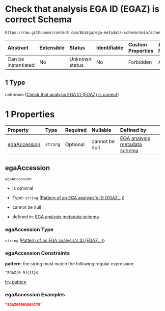 # Check that analysis EGA ID (EGAZ) is correct Schema

```txt
https://raw.githubusercontent.com/EbiEga/ega-metadata-schema/main/schemas/EGA.analysis.json#/properties/objectId/allOf/1
```



| Abstract            | Extensible | Status         | Identifiable | Custom Properties | Additional Properties | Access Restrictions | Defined In                                                                       |
| :------------------ | :--------- | :------------- | :----------- | :---------------- | :-------------------- | :------------------ | :------------------------------------------------------------------------------- |
| Can be instantiated | No         | Unknown status | No           | Forbidden         | Allowed               | none                | [EGA.analysis.json\*](../../../schemas/EGA.analysis.json "open original schema") |

## 1 Type

unknown ([Check that analysis EGA ID (EGAZ) is correct](ega-2-properties-objects-ids-block-allof-check-that-analysis-ega-id-egaz-is-correct.md))

# 1 Properties

| Property                      | Type     | Required | Nullable       | Defined by                                                                                                                                                                                                                                                                                                               |
| :---------------------------- | :------- | :------- | :------------- | :----------------------------------------------------------------------------------------------------------------------------------------------------------------------------------------------------------------------------------------------------------------------------------------------------------------------- |
| [egaAccession](#egaaccession) | `string` | Optional | cannot be null | [EGA analysis metadata schema](ega-2-properties-objects-ids-block-allof-check-that-analysis-ega-id-egaz-is-correct-properties-pattern-of-an-ega-analysiss-id-egaz.md "https://raw.githubusercontent.com/EbiEga/ega-metadata-schema/main/schemas/EGA.analysis.json#/properties/objectId/allOf/1/properties/egaAccession") |

## egaAccession



`egaAccession`

*   is optional

*   Type: `string` ([Pattern of an EGA analysis's ID (EGAZ...)](ega-2-properties-objects-ids-block-allof-check-that-analysis-ega-id-egaz-is-correct-properties-pattern-of-an-ega-analysiss-id-egaz.md))

*   cannot be null

*   defined in: [EGA analysis metadata schema](ega-2-properties-objects-ids-block-allof-check-that-analysis-ega-id-egaz-is-correct-properties-pattern-of-an-ega-analysiss-id-egaz.md "https://raw.githubusercontent.com/EbiEga/ega-metadata-schema/main/schemas/EGA.analysis.json#/properties/objectId/allOf/1/properties/egaAccession")

### egaAccession Type

`string` ([Pattern of an EGA analysis's ID (EGAZ...)](ega-2-properties-objects-ids-block-allof-check-that-analysis-ega-id-egaz-is-correct-properties-pattern-of-an-ega-analysiss-id-egaz.md))

### egaAccession Constraints

**pattern**: the string must match the following regular expression:&#x20;

```regexp
^EGAZ[0-9]{11}$
```

[try pattern](https://regexr.com/?expression=%5EEGAZ%5B0-9%5D%7B11%7D%24 "try regular expression with regexr.com")

### egaAccession Examples

```json
"EGAZ00001004170"
```
